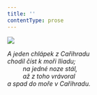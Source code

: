 ```yaml
---
title: ''
contentType: prose
---
```


![](../Images/059.jpg)

_A jeden chlápek z Cařihradu  
chodil číst k moři Iliadu;  
         na jedné noze stál,  
         až z toho vrávoral  
a spad do moře v Cařihradu._

